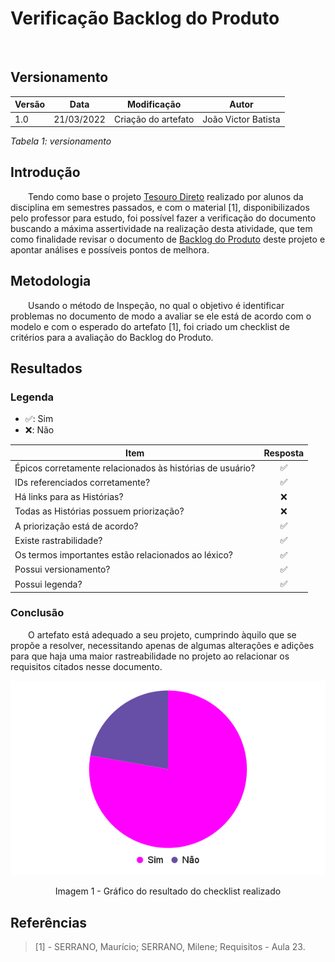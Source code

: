 # Verificação Backlog do Produto
<br>

## Versionamento

| Versão | Data | Modificação | Autor |
|-|-|:-:|:-:|
| 1.0 | 21/03/2022 | Criação do artefato | João Victor Batista |

*Tabela 1: versionamento*

## Introdução
<p style="align-text: justify">&emsp;&emsp;Tendo como base o projeto <a href="https://requisitos-de-software.github.io/2021.1-TesouroDireto/verificacao_suplementar/">Tesouro Direto</a> realizado por alunos da disciplina em semestres passados, e com o material [1], disponibilizados pelo professor para estudo, foi possível fazer a verificação do documento buscando a máxima assertividade na realização desta atividade, que tem como finalidade revisar o documento de <a href="https://requisitos-de-software.github.io/2021.2-Tembici/modelagem/backlog/product_backlog/">Backlog do Produto</a> deste projeto e apontar análises e possíveis pontos de melhora.</p>

## Metodologia
<p style="align-text: justify">&emsp;&emsp;Usando o método de Inspeção, no qual o objetivo é identificar problemas no documento de modo a avaliar se ele está de acordo com o modelo e com o esperado do artefato [1], foi criado um checklist de critérios para a avaliação do Backlog do Produto.</p>

## Resultados
### Legenda
- ✅: Sim
- ❌: Não

| Item | Resposta |
|-|:-:|
| Épicos corretamente relacionados às histórias de usuário? |✅|
| IDs referenciados corretamente? |✅|
| Há links para as Histórias? |❌|
| Todas as Histórias possuem priorização? |❌|
| A priorização está de acordo? |✅|
| Existe rastrabilidade? |✅|
| Os termos importantes estão relacionados ao léxico? |✅|
| Possui versionamento? |✅|
| Possui legenda? |✅|

### Conclusão
<p style="align-text: justify">&emsp;&emsp;O artefato está adequado a seu projeto, cumprindo àquilo que se propõe a resolver, necessitando apenas de algumas alterações e adições para que haja uma maior rastreabilidade no projeto ao relacionar os requisitos citados nesse documento.</p>

![Gráfico do checklist realizado na verificação](../../assets/analise/verificacao/graficoBacklog.png)
<p align="center">Imagem 1 - Gráfico do resultado do checklist realizado</p>

## Referências 
> [1] - SERRANO, Maurício; SERRANO, Milene; Requisitos - Aula 23.
